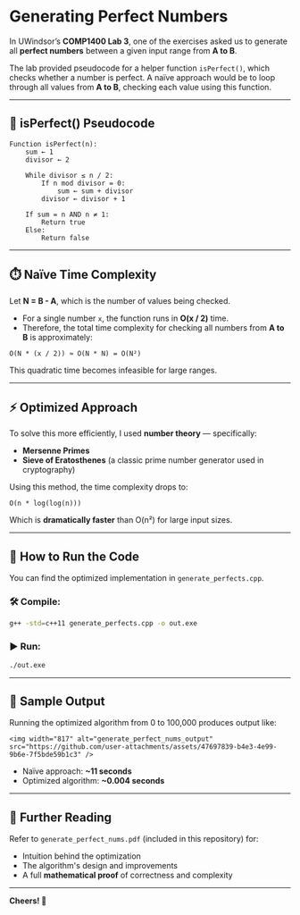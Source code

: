 
# Generating Perfect Numbers

In UWindsor’s **COMP1400 Lab 3**, one of the exercises asked us to generate all **perfect numbers** between a given input range from **A to B**.

The lab provided pseudocode for a helper function `isPerfect()`, which checks whether a number is perfect. A naïve approach would be to loop through all values from **A to B**, checking each value using this function.

---

## 🧮 isPerfect() Pseudocode

```
Function isPerfect(n):
    sum ← 1
    divisor ← 2

    While divisor ≤ n / 2:
        If n mod divisor = 0:
            sum ← sum + divisor
        divisor ← divisor + 1

    If sum = n AND n ≠ 1:
        Return true
    Else:
        Return false
```

---

## ⏱️ Naïve Time Complexity

Let **N = B - A**, which is the number of values being checked.

- For a single number `x`, the function runs in **O(x / 2)** time.
- Therefore, the total time complexity for checking all numbers from **A to B** is approximately:

```
O(N * (x / 2)) ≈ O(N * N) = O(N²)
```

This quadratic time becomes infeasible for large ranges.

---

## ⚡ Optimized Approach

To solve this more efficiently, I used **number theory** — specifically:

- **Mersenne Primes**
- **Sieve of Eratosthenes** (a classic prime number generator used in cryptography)

Using this method, the time complexity drops to:

```
O(n * log(log(n)))
```

Which is **dramatically faster** than O(n²) for large input sizes.

---

## 🧪 How to Run the Code

You can find the optimized implementation in `generate_perfects.cpp`.

### 🛠️ Compile:
```bash
g++ -std=c++11 generate_perfects.cpp -o out.exe
```

### ▶️ Run:
```bash
./out.exe
```

---

## 📸 Sample Output

Running the optimized algorithm from 0 to 100,000 produces output like:

```
<img width="817" alt="generate_perfect_nums_output" src="https://github.com/user-attachments/assets/47697839-b4e3-4e99-9b6e-7f5bde59b1c3" />
```

- Naïve approach: **~11 seconds**
- Optimized algorithm: **~0.004 seconds**

---

## 📄 Further Reading

Refer to `generate_perfect_nums.pdf` (included in this repository) for:

- Intuition behind the optimization
- The algorithm's design and improvements
- A full **mathematical proof** of correctness and complexity

---

**Cheers! 🎉**
